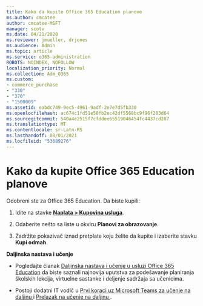 ```yaml
---
title: Kako da kupite Office 365 Education planove
ms.author: cmcatee
author: cmcatee-MSFT
manager: scotv
ms.date: 04/21/2020
ms.reviewer: jmueller, drjones
ms.audience: Admin
ms.topic: article
ms.service: o365-administration
ROBOTS: NOINDEX, NOFOLLOW
localization_priority: Normal
ms.collection: Adm_O365
ms.custom:
- commerce_purchase
- "330"
- "370"
- "1500009"
ms.assetid: eabdc749-9ec5-4961-9adf-2e7e7d5fb330
ms.openlocfilehash: ac674c1fd51e58fb2ec42df5568bc9f96f283d64
ms.sourcegitcommit: 540a4e2515f7cfddee65519046454fc4437cd287
ms.translationtype: MT
ms.contentlocale: sr-Latn-RS
ms.lasthandoff: 08/01/2021
ms.locfileid: "53689276"
---
```

# <a name="how-to-purchase-office-365-education-plans"></a>Kako da kupite Office 365 Education planove

Odobreni ste za Office 365 Education.  Da biste kupili:

1. Idite na stavke **[Naplata > Kupovina usluga](https://portal.office.com/AdminPortal/Home#/catalog)**.

2. Odaberite nešto sa liste u okviru **Planovi za obrazovanje**.

3. Zadržite pokazivač iznad pretplate koju želite da kupite i izaberite stavku **Kupi odmah**.

**Daljinska nastava i učenje**

- Pogledajte članak [Daljinska nastava i učenje u usluzi Office 365 Education](https://support.office.com/article/remote-teaching-and-learning-in-office-365-education-f651ccae-7b65-478b-8366-51bb884025c4) da biste saznali najnovija uputstva za podešavanje planiranja školskih lekcija, virtuelne sastanke i deljenje sadržaja sa učenicima.

- Postoji dodatni IT vodič u [Prvi koraci uz Microsoft Teams za učenje na daljinu ](/MicrosoftTeams/remote-learning-edu) i [Prelazak na učenje na daljinu ](https://www.microsoft.com/education/remote-learning).
